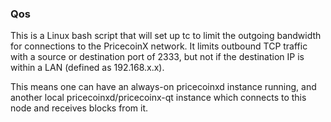 ### Qos ###

This is a Linux bash script that will set up tc to limit the outgoing bandwidth for connections to the PricecoinX network. It limits outbound TCP traffic with a source or destination port of 2333, but not if the destination IP is within a LAN (defined as 192.168.x.x).

This means one can have an always-on pricecoinxd instance running, and another local pricecoinxd/pricecoinx-qt instance which connects to this node and receives blocks from it.
